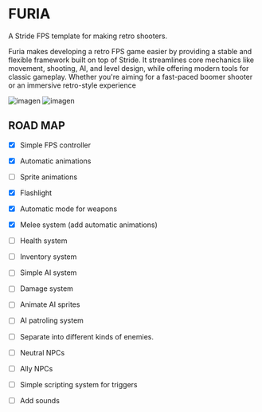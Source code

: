 # FURIA
A Stride FPS template for making retro shooters.

Furia makes developing a retro FPS game easier by providing a stable and flexible framework built on top of Stride. It streamlines core mechanics like movement, shooting, AI, and level design, while offering modern tools for classic gameplay. Whether you're aiming for a fast-paced boomer shooter or an immersive retro-style experience

![imagen](https://github.com/user-attachments/assets/c31ee5dc-5cbb-43ea-8ca2-c2f7f51adc0c)
![imagen](https://github.com/user-attachments/assets/38f175bd-a6c0-4dc4-9b3f-f90122b5752a)

## ROAD MAP
- [x] Simple FPS controller
- [x] Automatic animations
- [ ] Sprite animations
- [x] Flashlight
- [x] Automatic mode for weapons
- [x] Melee system (add automatic animations)
- [ ] Health system
- [ ] Inventory system
- [ ] Simple AI system
- [ ] Damage system
- [ ] Animate AI sprites
- [ ] AI patroling system
- [ ] Separate into different kinds of enemies.
- [ ] Neutral NPCs
- [ ] Ally NPCs
- [ ] Simple scripting system for triggers
- [ ] Add sounds

 
